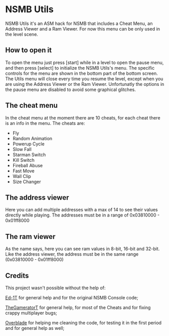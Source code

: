 # NSMB Utils
NSMB Utils it's an ASM hack for NSMB that includes a Cheat Menu, an Address Viewer and a Ram Viewer.
For now this menu can be only used in the level scene.
## How to open it
To open the menu just press [start] while in a level to open the pause menu, and then press [select] to initialize the NSMB Utils's menu.
The specific controls for the menu are shown in the bottom part of the bottom screen.
The Utils menu will close every time you resume the level, except when you are using the Address Viewer or the Ram Viewer.
Unfortunatly the options in the pause menu are disabled to avoid some graphical glitches.
## The cheat menu
In the cheat menu at the moment there are 10 cheats, for each cheat there is an info in the menu.
The cheats are:
* Fly
* Random Animation
* Powerup Cycle
* Slow Fall
* Starman Switch
* Kill Switch
* Fireball Abuse
* Fast Move
* Wall Clip
* Size Changer
## The address viewer
Here you can add multiple addresses with a max of 14 to see their values directly while playing.
The addresses must be in a range of 0x03810000 - 0x01ff8000
## The ram viewer
As the name says, here you can see ram values in 8-bit, 16-bit and 32-bit.
Like the address viewer, the address must be in the same range (0x03810000 - 0x01ff8000)
## Credits
This project wasn't possible without the help of:

[Ed-1T](https://github.com/Ed-1T) for general help and for the original NSMB Console code;

[TheGameratorT](https://github.com/TheGameratorT) for general help, for most of the Cheats and for fixing crappy multiplayer bugs;

[Overblade](https://github.com/Overblade) for helping me cleaning the code, for testing it in the first period and for general help as well;
